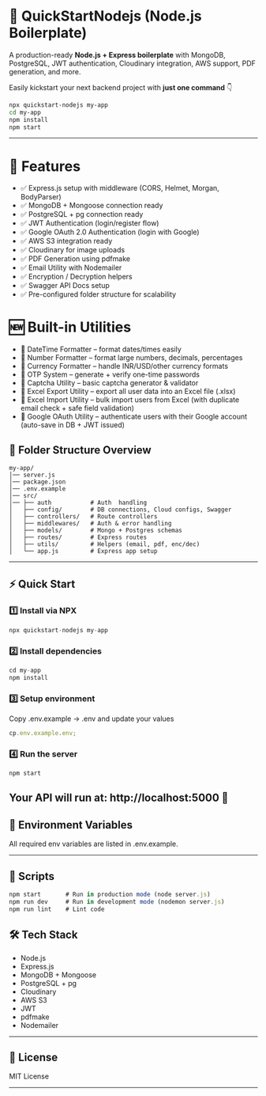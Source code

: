 # 🚀 QuickStartNodejs (Node.js Boilerplate)

A production-ready **Node.js + Express boilerplate** with MongoDB, PostgreSQL, JWT authentication, Cloudinary integration, AWS support, PDF generation, and more.

Easily kickstart your next backend project with **just one command** 👇

```bash
npx quickstart-nodejs my-app
cd my-app
npm install
npm start
```

---

# 📂 Features

- ✅ Express.js setup with middleware (CORS, Helmet, Morgan, BodyParser)
- ✅ MongoDB + Mongoose connection ready
- ✅ PostgreSQL + pg connection ready
- ✅ JWT Authentication (login/register flow)
- ✅ Google OAuth 2.0 Authentication (login with Google)
- ✅ AWS S3 integration ready
- ✅ Cloudinary for image uploads
- ✅ PDF Generation using pdfmake
- ✅ Email Utility with Nodemailer
- ✅ Encryption / Decryption helpers
- ✅ Swagger API Docs setup
- ✅ Pre-configured folder structure for scalability

# 🆕 Built-in Utilities

- 🔹 DateTime Formatter – format dates/times easily
- 🔹 Number Formatter – format large numbers, decimals, percentages
- 🔹 Currency Formatter – handle INR/USD/other currency formats
- 🔹 OTP System – generate + verify one-time passwords
- 🔹 Captcha Utility – basic captcha generator & validator
- 🔹 Excel Export Utility – export all user data into an Excel file (.xlsx)
- 🔹 Excel Import Utility – bulk import users from Excel (with duplicate email check + safe field validation)
- 🔹 Google OAuth Utility – authenticate users with their Google account (auto-save in DB + JWT issued)

## 📁 Folder Structure Overview

```
my-app/
│── server.js          
│── package.json
│── .env.example
│── src/
│── ├── auth           # Auth  handling
│   ├── config/        # DB connections, Cloud configs, Swagger
│   ├── controllers/   # Route controllers
│   ├── middlewares/   # Auth & error handling
│   ├── models/        # Mongo + Postgres schemas
│   ├── routes/        # Express routes
│   ├── utils/         # Helpers (email, pdf, enc/dec)
│   └── app.js         # Express app setup

```

---

## ⚡ Quick Start

### 1️⃣ Install via NPX

```ts
npx quickstart-nodejs my-app
```

### 2️⃣ Install dependencies

```ts
cd my-app
npm install
```

### 3️⃣ Setup environment

Copy .env.example → .env and update your values

```ts
cp.env.example.env;
```

### 4️⃣ Run the server

```ts
npm start
```

## Your API will run at: http://localhost:5000 🚀

## 🔑 Environment Variables

All required env variables are listed in .env.example.

---

## 📜 Scripts

```ts
npm start       # Run in production mode (node server.js)
npm run dev     # Run in development mode (nodemon server.js)
npm run lint    # Lint code
```

## 🛠 Tech Stack

- Node.js
- Express.js
- MongoDB + Mongoose
- PostgreSQL + pg
- Cloudinary
- AWS S3
- JWT
- pdfmake
- Nodemailer

---

## 📜 License

MIT License

---
